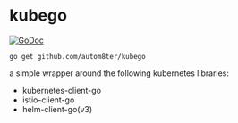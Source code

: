 # kubego 

[![GoDoc](https://godoc.org/github.com/autom8ter/kubego?status.svg)](https://godoc.org/github.com/autom8ter/kubego)

    go get github.com/autom8ter/kubego
    
a simple wrapper around the following kubernetes libraries:
- kubernetes-client-go
- istio-client-go
- helm-client-go(v3)

    